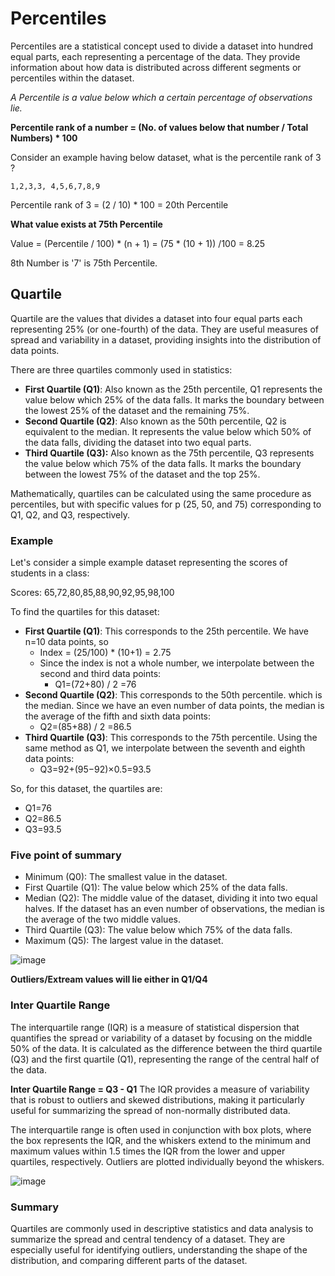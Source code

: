 # Percentiles
Percentiles are a statistical concept used to divide a dataset into hundred equal parts, each representing a percentage of the data. They provide information about how data is distributed across different segments or percentiles within the dataset.

*A Percentile is a value below which a certain percentage of observations lie.*

**Percentile rank of a number = (No. of values below that number / Total Numbers) * 100** 

Consider an example having below dataset, what is the percentile rank of 3 ? 
```
1,2,3,3, 4,5,6,7,8,9
```
Percentile rank of 3 = (2 / 10) * 100 = 20th Percentile

**What value exists at 75th Percentile**

Value = (Percentile / 100) * (n + 1) = (75 * (10 + 1)) /100 = 8.25

8th Number is '7' is 75th Percentile.

## Quartile
Quartile are the values that divides a dataset into four equal parts each representing 25% (or one-fourth) of the data. They are useful measures of spread and variability in a dataset, providing insights into the distribution of data points.

There are three quartiles commonly used in statistics:
 - **First Quartile (Q1)**: Also known as the 25th percentile, Q1 represents the value below which 25% of the data falls. It marks the boundary between the lowest 25% of the dataset and the remaining 75%.
 - **Second Quartile (Q2)**: Also known as the 50th percentile, Q2 is equivalent to the median. It represents the value below which 50% of the data falls, dividing the dataset into two equal parts.
 - **Third Quartile (Q3):** Also known as the 75th percentile, Q3 represents the value below which 75% of the data falls. It marks the boundary between the lowest 75% of the dataset and the top 25%.
 
Mathematically, quartiles can be calculated using the same procedure as percentiles, but with specific values for p (25, 50, and 75) corresponding to Q1, Q2, and Q3, respectively.

### Example
Let's consider a simple example dataset representing the scores of students in a class:

Scores: 65,72,80,85,88,90,92,95,98,100

To find the quartiles for this dataset:
- **First Quartile (Q1)**: This corresponds to the 25th percentile. We have n=10 data points, so
  - Index = (25/100) * (10+1) = 2.75
  - Since the index is not a whole number, we interpolate between the second and third data points:
    -  Q1=(72+80) / 2 =76
- **Second Quartile (Q2)**: This corresponds to the 50th percentile. which is the median. Since we have an even number of data points, the median is the average of the fifth and sixth data points:
   -  Q2=(85+88) / 2 =86.5
- **Third Quartile (Q3)**: This corresponds to the 75th percentile. Using the same method as Q1, we interpolate between the seventh and eighth data points:
  - Q3=92+(95−92)×0.5=93.5 
      
So, for this dataset, the quartiles are:
- Q1=76
- Q2=86.5
- Q3=93.5

### Five point of summary
- Minimum (Q0): The smallest value in the dataset.
- First Quartile (Q1): The value below which 25% of the data falls.
- Median (Q2): The middle value of the dataset, dividing it into two equal halves. If the dataset has an even number of observations, the median is the average of the two middle values.
- Third Quartile (Q3): The value below which 75% of the data falls.
- Maximum (Q5): The largest value in the dataset.

![image](https://github.com/sateeshfrnd/Statistics/assets/8160366/523b9af8-d284-48bc-899e-1492f3c4dc83)

**Outliers/Extream values  will lie either in Q1/Q4**

### Inter Quartile Range
The interquartile range (IQR) is a measure of statistical dispersion that quantifies the spread or variability of a dataset by focusing on the middle 50% of the data. It is calculated as the difference between the third quartile (Q3) and the first quartile (Q1), representing the range of the central half of the data.

**Inter Quartile Range = Q3 - Q1**
The IQR provides a measure of variability that is robust to outliers and skewed distributions, making it particularly useful for summarizing the spread of non-normally distributed data.

The interquartile range is often used in conjunction with box plots, where the box represents the IQR, and the whiskers extend to the minimum and maximum values within 1.5 times the IQR from the lower and upper quartiles, respectively. Outliers are plotted individually beyond the whiskers.

![image](https://github.com/sateeshfrnd/Statistics/assets/8160366/99150b66-f869-464f-b220-b20d6e449aae)

### Summary
Quartiles are commonly used in descriptive statistics and data analysis to summarize the spread and central tendency of a dataset. They are especially useful for identifying outliers, understanding the shape of the distribution, and comparing different parts of the dataset.




